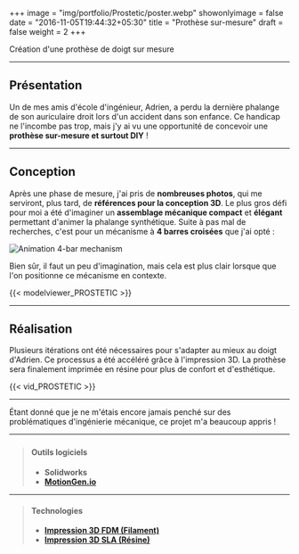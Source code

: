 +++
image = "img/portfolio/Prostetic/poster.webp"
showonlyimage = false
date = "2016-11-05T19:44:32+05:30"
title = "Prothèse sur-mesure"
draft = false
weight = 2
+++

Création d'une prothèse de doigt sur mesure
<!--more-->

<!-- to do :
Ajouter des photos et des vidéos réelles -->

 ---

## Présentation

Un de mes amis d'école d'ingénieur, Adrien, a perdu la dernière phalange de son auriculaire droit lors d'un accident dans son enfance. Ce handicap ne l'incombe pas trop, mais j'y ai vu une opportunité de concevoir une **prothèse sur-mesure et surtout DIY** !

---

## Conception

Après une phase de mesure, j'ai pris de **nombreuses photos**, qui me serviront, plus tard, de **références pour la conception 3D**.
Le plus gros défi pour moi a été d'imaginer un **assemblage mécanique compact** et **élégant** permettant d'animer la phalange synthétique.
Suite à pas mal de recherches, c'est pour un mécanisme à **4 barres croisées** que j'ai opté :

![Animation 4-bar mechanism](/img/portfolio/Prostetic/X4bar.gif)

Bien sûr, il faut un peu d'imagination, mais cela est plus clair lorsque que l'on positionne ce mécanisme en contexte.

{{< modelviewer_PROSTETIC >}}

---

## Réalisation

Plusieurs itérations ont été nécessaires pour s'adapter au mieux au doigt d'Adrien.
Ce processus a été accéléré grâce à l'impression 3D. La prothèse sera finalement imprimée en résine pour plus de confort et d'esthétique.

{{< vid_PROSTETIC >}}

---

Étant donné que je ne m'étais encore jamais penché sur des problématiques d'ingénierie mécanique, ce projet m'a beaucoup appris !

---

###

>#### Outils logiciels
>
>- **Solidworks**
>- **[MotionGen.io](https://motiongen.io)**

---

>#### Technologies
>
>- **[Impression 3D FDM (Filament)](https://makerspace-amiens.fr/pages/machines/)**
>- **[Impression 3D SLA (Résine)](https://makerspace-amiens.fr/pages/machines/)**
